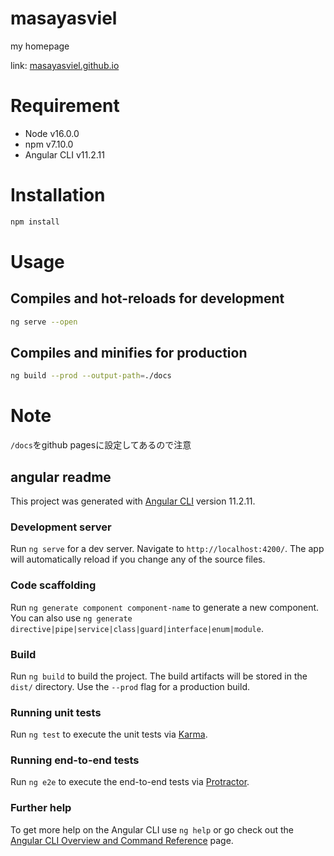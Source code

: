 # masayasviel

my homepage

link: [masayasviel.github.io](https://masayasviel.github.io/)

# Requirement

- Node v16.0.0
- npm v7.10.0
- Angular CLI v11.2.11

# Installation

```bash
npm install
```

# Usage
## Compiles and hot-reloads for development

```bash
ng serve --open
```

## Compiles and minifies for production

```bash
ng build --prod --output-path=./docs
```

# Note

`/docs`をgithub pagesに設定してあるので注意

## angular readme

This project was generated with [Angular CLI](https://github.com/angular/angular-cli) version 11.2.11.

### Development server

Run `ng serve` for a dev server. Navigate to `http://localhost:4200/`. The app will automatically reload if you change any of the source files.

### Code scaffolding

Run `ng generate component component-name` to generate a new component. You can also use `ng generate directive|pipe|service|class|guard|interface|enum|module`.

### Build

Run `ng build` to build the project. The build artifacts will be stored in the `dist/` directory. Use the `--prod` flag for a production build.

### Running unit tests

Run `ng test` to execute the unit tests via [Karma](https://karma-runner.github.io).

### Running end-to-end tests

Run `ng e2e` to execute the end-to-end tests via [Protractor](http://www.protractortest.org/).

### Further help

To get more help on the Angular CLI use `ng help` or go check out the [Angular CLI Overview and Command Reference](https://angular.io/cli) page.
